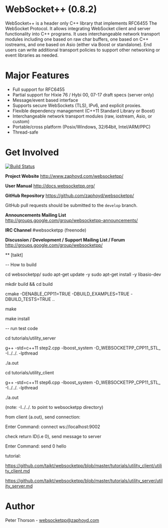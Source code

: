 WebSocket++ (0.8.2)
==========================

WebSocket++ is a header only C++ library that implements RFC6455 The WebSocket
Protocol. It allows integrating WebSocket client and server functionality into
C++ programs. It uses interchangeable network transport modules including one
based on raw char buffers, one based on C++ iostreams, and one based on Asio 
(either via Boost or standalone). End users can write additional transport
policies to support other networking or event libraries as needed.

Major Features
==============
* Full support for RFC6455
* Partial support for Hixie 76 / Hybi 00, 07-17 draft specs (server only)
* Message/event based interface
* Supports secure WebSockets (TLS), IPv6, and explicit proxies.
* Flexible dependency management (C++11 Standard Library or Boost)
* Interchangeable network transport modules (raw, iostream, Asio, or custom)
* Portable/cross platform (Posix/Windows, 32/64bit, Intel/ARM/PPC)
* Thread-safe

Get Involved
============

[![Build Status](https://travis-ci.org/zaphoyd/websocketpp.png)](https://travis-ci.org/zaphoyd/websocketpp)

**Project Website**
http://www.zaphoyd.com/websocketpp/

**User Manual**
http://docs.websocketpp.org/

**GitHub Repository**
https://github.com/zaphoyd/websocketpp/

GitHub pull requests should be submitted to the `develop` branch.

**Announcements Mailing List**
http://groups.google.com/group/websocketpp-announcements/

**IRC Channel**
 #websocketpp (freenode)

**Discussion / Development / Support Mailing List / Forum**
http://groups.google.com/group/websocketpp/

** [taikt] 

-- How to build

cd websocketpp/
sudo apt-get update -y
sudo apt-get install -y libasio-dev

mkdir build && cd build

cmake -DENABLE_CPP11=TRUE -DBUILD_EXAMPLES=TRUE -DBUILD_TESTS=TRUE ..

make

make install

-- run test code

cd tutorials/utility_server

g++ -std=c++11 step2.cpp -lboost_system -D_WEBSOCKETPP_CPP11_STL_ -I../../. -lpthread

./a.out

cd tutorials/utility_client

g++ -std=c++11 step6.cpp -lboost_system -D_WEBSOCKETPP_CPP11_STL_ -I../../. -lpthread

./a.out

(note: -I../../. to point to websocketpp directory)

from client (a.out), send connection:

Enter Command: connect ws://localhost:9002

check return ID(i.e 0), send message to server

Enter Command: send 0 hello

tutorial:

https://github.com/taikt/websocketpp/blob/master/tutorials/utility_client/utility_client.md

https://github.com/taikt/websocketpp/blob/master/tutorials/utility_server/utility_server.md



Author
======
Peter Thorson - websocketpp@zaphoyd.com
